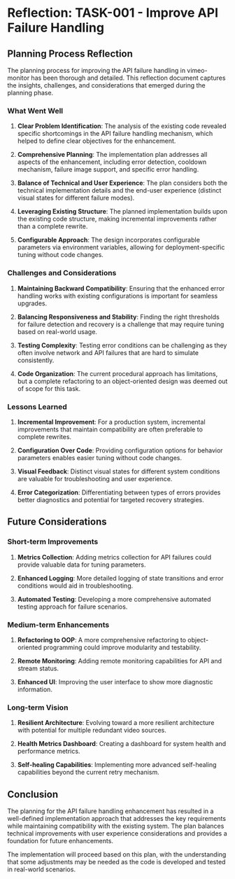 # Reflection: TASK-001 - Improve API Failure Handling

## Planning Process Reflection

The planning process for improving the API failure handling in vimeo-monitor has been thorough and detailed. This reflection document captures the insights, challenges, and considerations that emerged during the planning phase.

### What Went Well

1. **Clear Problem Identification**: The analysis of the existing code revealed specific shortcomings in the API failure handling mechanism, which helped to define clear objectives for the enhancement.

2. **Comprehensive Planning**: The implementation plan addresses all aspects of the enhancement, including error detection, cooldown mechanism, failure image support, and specific error handling.

3. **Balance of Technical and User Experience**: The plan considers both the technical implementation details and the end-user experience (distinct visual states for different failure modes).

4. **Leveraging Existing Structure**: The planned implementation builds upon the existing code structure, making incremental improvements rather than a complete rewrite.

5. **Configurable Approach**: The design incorporates configurable parameters via environment variables, allowing for deployment-specific tuning without code changes.

### Challenges and Considerations

1. **Maintaining Backward Compatibility**: Ensuring that the enhanced error handling works with existing configurations is important for seamless upgrades.

2. **Balancing Responsiveness and Stability**: Finding the right thresholds for failure detection and recovery is a challenge that may require tuning based on real-world usage.

3. **Testing Complexity**: Testing error conditions can be challenging as they often involve network and API failures that are hard to simulate consistently.

4. **Code Organization**: The current procedural approach has limitations, but a complete refactoring to an object-oriented design was deemed out of scope for this task.

### Lessons Learned

1. **Incremental Improvement**: For a production system, incremental improvements that maintain compatibility are often preferable to complete rewrites.

2. **Configuration Over Code**: Providing configuration options for behavior parameters enables easier tuning without code changes.

3. **Visual Feedback**: Distinct visual states for different system conditions are valuable for troubleshooting and user experience.

4. **Error Categorization**: Differentiating between types of errors provides better diagnostics and potential for targeted recovery strategies.

## Future Considerations

### Short-term Improvements

1. **Metrics Collection**: Adding metrics collection for API failures could provide valuable data for tuning parameters.

2. **Enhanced Logging**: More detailed logging of state transitions and error conditions would aid in troubleshooting.

3. **Automated Testing**: Developing a more comprehensive automated testing approach for failure scenarios.

### Medium-term Enhancements

1. **Refactoring to OOP**: A more comprehensive refactoring to object-oriented programming could improve modularity and testability.

2. **Remote Monitoring**: Adding remote monitoring capabilities for API and stream status.

3. **Enhanced UI**: Improving the user interface to show more diagnostic information.

### Long-term Vision

1. **Resilient Architecture**: Evolving toward a more resilient architecture with potential for multiple redundant video sources.

2. **Health Metrics Dashboard**: Creating a dashboard for system health and performance metrics.

3. **Self-healing Capabilities**: Implementing more advanced self-healing capabilities beyond the current retry mechanism.

## Conclusion

The planning for the API failure handling enhancement has resulted in a well-defined implementation approach that addresses the key requirements while maintaining compatibility with the existing system. The plan balances technical improvements with user experience considerations and provides a foundation for future enhancements.

The implementation will proceed based on this plan, with the understanding that some adjustments may be needed as the code is developed and tested in real-world scenarios.
